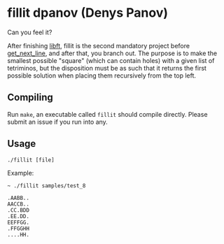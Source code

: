 # fillit dpanov (Denys Panov)
Can you feel it?

After finishing [libft](https://github.com/denyspanov/libft-c-42), fillit is the
second mandatory project before [get_next_line](https://github.com/denyspanov/get_next_line-c-42),
and after that, you branch out. The purpose is to make the
smallest possible "square" (which can contain holes) with a given list of
tetriminos, but the disposition must be as such that it returns the first
possible solution when placing them recursively from the top left.

## Compiling
Run `make`, an executable called `fillit` should compile directly. Please submit
an issue if you run into any.

## Usage
`./fillit [file]`

Example:
```
~ ./fillit samples/test_8

.AABB..
AACCB..
.CC.BDD
.EE.DD.
EEFFGG.
.FFGGHH
....HH.
```

